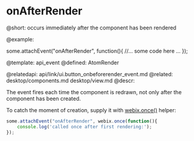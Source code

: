 onAfterRender
=============


@short:
	occurs immediately after the component has been rendered


@example: 
	
some.attachEvent("onAfterRender", function(){
    //... some code here ... 
});

@template:	api_event
@defined:	AtomRender

@relatedapi:
	api/link/ui.button_onbeforerender_event.md
@related: 
	desktop/components.md
	desktop/view.md
@descr:

The event fires each time the component is redrawn, not only after the component has been created. 

To catch the moment of creation, supply it with [webix.once()](api/once.md) helper:

~~~js
some.attachEvent("onAfterRender", webix.once(function(){ 
	console.log('called once after first rendering:'); 
});
~~~


